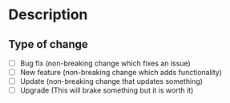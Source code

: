 # Description

<!-- Please include a summary of the changes you made by providing as much detail and context as possible. -->

## Type of change

- [ ] Bug fix (non-breaking change which fixes an issue)
- [ ] New feature (non-breaking change which adds functionality)
- [ ] Update (non-breaking change that updates something)
- [ ] Upgrade (This will brake something but it is worth it)
